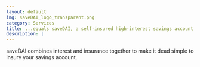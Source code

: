 ```yaml
---
layout: default
img: saveDAI_logo_transparent.png
category: Services
title: ...equals saveDAI, a self-insured high-interest savings account
description: |
---
```

  saveDAI combines interest and insurance together to make it dead simple to insure your savings account.
